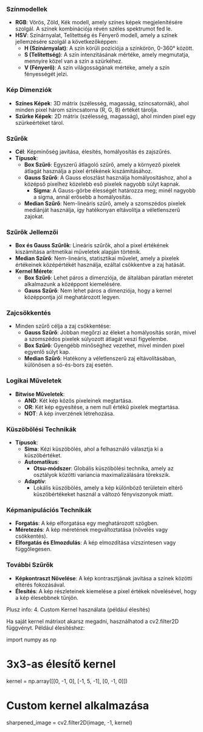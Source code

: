 ### Színmodellek

-  **RGB**: Vörös, Zöld, Kék modell, amely színes képek megjelenítésére szolgál. A színek kombinációja révén széles spektrumot fed le.
-  **HSV**: Színárnyalat, Telítettség és Fényerő modell, amely a színek jellemzésére szolgál a következőképpen:
   -  **H (Színárnyalat)**: A szín körüli pozíciója a színkörön, 0-360° között.
   -  **S (Telítettség)**: A szín intenzitásának mértéke, amely megmutatja, mennyire közel van a szín a szürkéhez.
   -  **V (Fényerő)**: A szín világosságának mértéke, amely a szín fényességét jelzi.

### Kép Dimenziók

-  **Színes Képek**: 3D mátrix (szélesség, magasság, színcsatornák), ahol minden pixel három színcsatorna (R, G, B) értékét tárolja.
-  **Szürke Képek**: 2D mátrix (szélesség, magasság), ahol minden pixel egy szürkeértéket tárol.

### Szűrők

-  **Cél**: Képminőség javítása, élesítés, homályosítás és zajszűrés.
-  **Típusok**:
   -  **Box Szűrő**: Egyszerű átlagoló szűrő, amely a környező pixelek átlagát használja a pixel értékének kiszámításához.
   -  **Gauss Szűrő**: A Gauss eloszlást használja homályosításhoz, ahol a középső pixelhez közelebb eső pixelek nagyobb súlyt kapnak.
      -  **Sigma**: A Gauss-görbe élességét határozza meg; minél nagyobb a sigma, annál erősebb a homályosítás.
   -  **Median Szűrő**: Nem-lineáris szűrő, amely a szomszédos pixelek mediánját használja, így hatékonyan eltávolítja a véletlenszerű zajokat.

### Szűrők Jellemzői

-  **Box és Gauss Szűrők**: Lineáris szűrők, ahol a pixel értékének kiszámítása aritmetikai műveletek alapján történik.
-  **Median Szűrő**: Nem-lineáris, statisztikai művelet, amely a pixelek értékeinek középértékét használja, ezáltal csökkentve a zaj hatását.
-  **Kernel Mérete**:
   -  **Box Szűrő**: Lehet páros a dimenziója, de általában páratlan méretet alkalmazunk a középpont kiemelésére.
   -  **Gauss Szűrő**: Nem lehet páros a dimenziója, hogy a kernel középpontja jól meghatározott legyen.

### Zajcsökkentés

-  Minden szűrő célja a zaj csökkentése:
   -  **Gauss Szűrő**: Jobban megőrzi az éleket a homályosítás során, mivel a szomszédos pixelek súlyozott átlagát veszi figyelembe.
   -  **Box Szűrő**: Gyengébb minőséghez vezethet, mivel minden pixel egyenlő súlyt kap.
   -  **Median Szűrő**: Hatékony a véletlenszerű zaj eltávolításában, különösen a só-és-bors zaj esetén.

### Logikai Műveletek

-  **Bitwise Műveletek**:
   -  **AND**: Két kép közös pixeleinek megtartása.
   -  **OR**: Két kép egyesítése, a nem null értékű pixelek megtartása.
   -  **NOT**: A kép inverzének létrehozása.

### Küszöbölési Technikák

-  **Típusok**:
   -  **Sima**: Kézi küszöbölés, ahol a felhasználó választja ki a küszöbértéket.
   -  **Automatikus**:
      -  **Otsu-módszer**: Globális küszöbölési technika, amely az osztályok közötti variancia maximalizálására törekszik.
   -  **Adaptív**:
      -  Lokális küszöbölés, amely a kép különböző területein eltérő küszöbértékeket használ a változó fényviszonyok miatt.

### Képmanipulációs Technikák

-  **Forgatás**: A kép elforgatása egy meghatározott szögben.
-  **Méretezés**: A kép méretének megváltoztatása (növelés vagy csökkentés).
-  **Elforgatás és Elmozdulás**: A kép elmozdítása vízszintesen vagy függőlegesen.

### További Szűrők

-  **Képkontraszt Növelése**: A kép kontrasztjának javítása a színek közötti eltérés fokozásával.
-  **Élesítés**: A kép részleteinek kiemelése a pixel értékek növelésével, hogy a kép élesebbnek tűnjön.



Plusz info:
4. Custom Kernel használata (például élesítés)

Ha saját kernel mátrixot akarsz megadni, használhatod a cv2.filter2D függvényt. Például élesítéshez:

import numpy as np

# 3x3-as élesítő kernel
kernel = np.array([[0, -1, 0],
                   [-1, 5, -1],
                   [0, -1, 0]])

# Custom kernel alkalmazása
sharpened_image = cv2.filter2D(image, -1, kernel)

